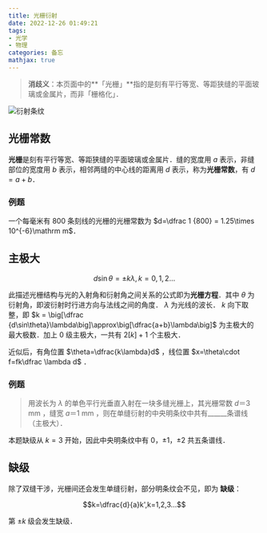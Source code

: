 ```yaml
---
title: 光栅衍射
date: 2022-12-26 01:49:21
tags:
- 光学
- 物理
categories: 备忘
mathjax: true
---
```


> <i class="fa-solid fa-arrows-turn-to-dots"></i> **消歧义**：本页面中的**「光栅」**指的是刻有平行等宽、等距狭缝的平面玻璃或金属片，而非「栅格化」．

![衍射条纹](https://upload.wikimedia.org/wikipedia/commons/d/da/Density_plot_of_diffraction_grating.jpg)

## 光栅常数

**光栅**是刻有平行等宽、等距狭缝的平面玻璃或金属片．缝的宽度用 $a$ 表示，非缝部位的宽度用 $b$ 表示，相邻两缝的中心线的距离用 $d$ 表示，称为**光栅常数**，有 $d=a+b$．

### 例题

一个每毫米有 $800$ 条刻线的光栅的光栅常数为 $d=\dfrac 1 {800} = 1.25\times 10^{-6}\mathrm m$．

## 主极大

$$d\sin \theta=\pm k\lambda, k=0,1,2…$$

此描述光栅结构与光的入射角和衍射角之间关系的公式即为**光栅方程**．其中 $\theta$ 为衍射角，即波衍射时行进方向与法线之间的角度． $\lambda$ 为光线的波长． $k$ 向下取整，即 $k = \big[\dfrac {d\sin\theta}\lambda\big]\approx\big[\dfrac{a+b}\lambda\big]$ 为主极大的最大极数．加上 0 级主极大，一共有 $2[k]+1$ 个主极大．

近似后，有角位置 $\theta=\dfrac{k\lambda}d$ ，线位置 $x=\theta\cdot f=fk\dfrac \lambda d$ ．

### 例题

> 用波长为 $\lambda$ 的单色平行光垂直入射在一块多缝光栅上，其光栅常数 $d＝3$ $\mathrm{mm}$ ，缝宽 $a＝1$ $\mathrm{mm}$ ，则在单缝衍射的中央明条纹中共有______条谱线（主极大）．

本题缺级从 $k=3$ 开始，因此中央明条纹中有 $0$，$±1$，$±2$ 共五条谱线．

## 缺级

除了双缝干涉，光栅间还会发生单缝衍射，部分明条纹会不见，即为 **缺级**：

$$k=\dfrac{d}{a}k',k=1,2,3…$$

第 $\pm k$ 级会发生缺级．